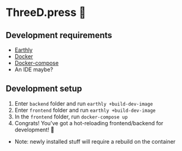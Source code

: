 # ThreeD.press 🚀

## Development requirements
- [Earthly](https://earthly.dev/)
- [Docker](https://docs.docker.com/engine/install/)
- [Docker-compose](https://docs.docker.com/compose/install/)
- An IDE maybe?

## Development setup
1. Enter `backend` folder and run `earthly +build-dev-image`
1. Enter `frontend` folder and run `earthly +build-dev-image`
1. In the `frontend` folder, run `docker-compose up`
1. Congrats! You've got a hot-reloading frontend/backend for development! 🤩
- Note: newly installed stuff will require a rebuild on the container